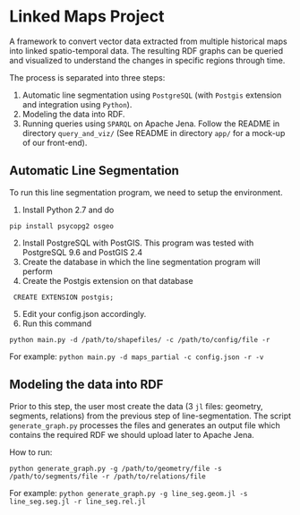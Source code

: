 # Linked Maps Project

A framework to convert vector data extracted from multiple historical maps into linked spatio-temporal data.
The resulting RDF graphs can be queried and visualized to understand the changes in specific regions through time.

The process is separated into three steps:

1. Automatic line segmentation using `PostgreSQL` (with `Postgis` extension and integration using `Python`). 
2. Modeling the data into RDF.
3. Running queries using `SPARQL` on Apache Jena. Follow the README in directory `query_and_viz/` (See README in directory `app/` for a mock-up of our front-end).


## Automatic Line Segmentation

To run this line segmentation program, we need to setup the environment.
1. Install Python 2.7 and do
```
pip install psycopg2 osgeo
```
2. Install PostgreSQL with PostGIS. This program was tested with PostgreSQL 9.6 and PostGIS 2.4
3. Create the database in which the line segmentation program will perform
4. Create the Postgis extension on that database
```
 CREATE EXTENSION postgis;
```
5. Edit your config.json accordingly.
6. Run this command
```
python main.py -d /path/to/shapefiles/ -c /path/to/config/file -r
```
For example:  `python main.py -d maps_partial -c config.json -r -v`


## Modeling the data into RDF

Prior to this step, the user most create the data (3 `jl` files: geometry, segments, relations) from the previous step of line-segmentation.
The script `generate_graph.py` processes the files and generates an output file which contains the required RDF we should upload later to Apache Jena.

How to run:
```
python generate_graph.py -g /path/to/geometry/file -s /path/to/segments/file -r /path/to/relations/file
```
For example: `python generate_graph.py -g line_seg.geom.jl -s line_seg.seg.jl -r line_seg.rel.jl`


<!--

Finalize Visualization! Revise this:

`docker cp linkedmaps:/linked-maps/lnkd_mp_grph.ttl ./lnkd_mp_grph.ttl`
`docker build -t jena-fuseki ./query_and_viz/`
`docker run -p 3030:3030 -e ADMIN_PASSWORD=1234 jena-fuseki`

Open your browser and enter `http://localhost:3030/`
Manage datasets -> add new dataset -> create dataset
Select "upload data" on the dataset you created, and 
upload the `lnkd_mp_grph.ttl` found in the current working directory
Now you can run SPARQL queries under "dataset" section

    -->